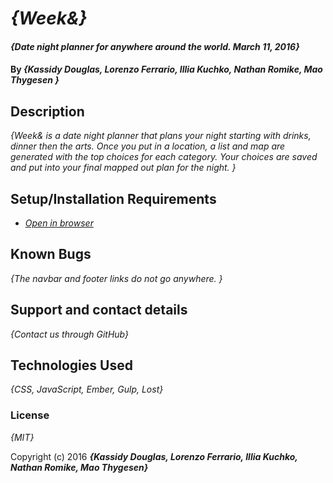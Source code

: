 # _{Week&}_

#### _{Date night planner for anywhere around the world. March 11, 2016}_

#### By _**{Kassidy Douglas, Lorenzo Ferrario, Illia Kuchko, Nathan Romike, Mao Thygesen }**_

## Description

_{Week& is a date night planner that plans your night starting with drinks, dinner then the arts. Once you put in a location, a list and map are generated with the top choices for each category. Your choices are saved and put into your final mapped out plan for the night.  }_

## Setup/Installation Requirements

* [_Open in browser_](https://weekends.firebaseapp.com/)


## Known Bugs

_{The navbar and footer links do not go anywhere. }_

## Support and contact details

_{Contact us through GitHub}_

## Technologies Used

_{CSS, JavaScript, Ember, Gulp, Lost}_

### License

*{MIT}*

Copyright (c) 2016 **_{Kassidy Douglas, Lorenzo Ferrario, Illia Kuchko, Nathan Romike, Mao Thygesen}_**
